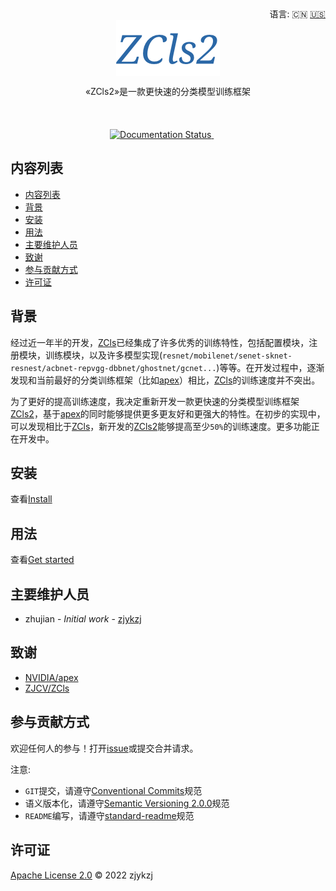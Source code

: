 <div align="right">
  语言:
    🇨🇳
  <a title="英语" href="./README.md">🇺🇸</a>
</div>

<div align="center"><a title="" href="https://github.com/ZJCV/ZCls2"><img align="center" src="./imgs/ZCls2.png" alt=""></a></div>

<p align="center">
  «ZCls2»是一款更快速的分类模型训练框架
<br>
<br>
  <a href="https://github.com/RichardLitt/standard-readme"><img src="https://img.shields.io/badge/standard--readme-OK-green.svg?style=flat-square" alt=""></a>
  <a href="https://conventionalcommits.org"><img src="https://img.shields.io/badge/Conventional%20Commits-1.0.0-yellow.svg" alt=""></a>
  <a href="http://commitizen.github.io/cz-cli/"><img src="https://img.shields.io/badge/commitizen-friendly-brightgreen.svg" alt=""></a>
  <a href="https://libraries.io/pypi/zcls2"><img src="https://img.shields.io/librariesio/github/ZJCV/ZCls2" alt=""></a>
<br>
  <a href="https://pypi.org/project/zcls2/"><img src="https://img.shields.io/badge/PYPI-zcls2-brightgreen" alt=""></a>
  <a href="https://pypi.org/project/zcls2/"><img src="https://img.shields.io/pypi/pyversions/zcls2" alt=""></a>
  <a href="https://pypi.org/project/zcls2/"><img src="https://img.shields.io/pypi/v/zcls2" alt=""></a>
  <a href="https://pypi.org/project/zcls2/"><img src="https://img.shields.io/pypi/l/zcls2" alt=""></a>
  <a href="https://pypi.org/project/zcls2/"><img src="https://img.shields.io/pypi/dd/zcls2?style=plastic" alt=""></a>
<br>
  <a href='https://zcls2.readthedocs.io/en/latest/?badge=latest'>
      <img src='https://readthedocs.org/projects/zcls2/badge/?version=latest' alt='Documentation Status' />
  </a>
  <a href="https://github.com/ZJCV/ZCls2"><img src="https://img.shields.io/github/v/tag/ZJCV/ZCls2" alt=""></a>
  <a href="https://github.com/ZJCV/ZCls2"><img src="https://img.shields.io/github/repo-size/ZJCV/ZCls2" alt=""></a>
  <a href="https://github.com/ZJCV/ZCls2"><img src="https://img.shields.io/github/forks/ZJCV/ZCls2?style=social" alt=""></a>
  <a href="https://github.com/ZJCV/ZCls2"><img src="https://img.shields.io/github/stars/ZJCV/ZCls2?style=social" alt=""></a>
  <a href="https://github.com/ZJCV/ZCls2"><img src="https://img.shields.io/github/downloads/ZJCV/ZCls2/total" alt=""></a>
  <a href="https://github.comZJCV/ZCls2"><img src="https://img.shields.io/github/commit-activity/y/ZJCV/ZCls2" alt=""></a>
</p>

## 内容列表

- [内容列表](#内容列表)
- [背景](#背景)
- [安装](#安装)
- [用法](#用法)
- [主要维护人员](#主要维护人员)
- [致谢](#致谢)
- [参与贡献方式](#参与贡献方式)
- [许可证](#许可证)

## 背景

经过近一年半的开发，[ZCls](https://github.com/ZJCV/ZCls)已经集成了许多优秀的训练特性，包括配置模块，注册模块，训练模块，以及许多模型实现(`resnet/mobilenet/senet-sknet-resnest/acbnet-repvgg-dbbnet/ghostnet/gcnet...`)等等。在开发过程中，逐渐发现和当前最好的分类训练框架（比如[apex](https://github.com/NVIDIA/apex/tree/master/examples/imagenet)）相比，[ZCls](https://github.com/ZJCV/ZCls)的训练速度并不突出。

为了更好的提高训练速度，我决定重新开发一款更快速的分类模型训练框架[ZCls2](https://github.com/ZJCV/ZCls2)，基于[apex](https://github.com/NVIDIA/apex/tree/master/examples/imagenet)的同时能够提供更多更友好和更强大的特性。在初步的实现中，可以发现相比于[ZCls](https://github.com/ZJCV/ZCls)，新开发的[ZCls2](https://github.com/ZJCV/ZCls2)能够提高至少`50%`的训练速度。更多功能正在开发中。

## 安装

查看[Install](https://zcls2.readthedocs.io/en/latest/install/)

## 用法

查看[Get started](https://zcls2.readthedocs.io/en/latest/get-started/)

## 主要维护人员

* zhujian - *Initial work* - [zjykzj](https://github.com/zjykzj)

## 致谢

* [NVIDIA/apex](https://github.com/NVIDIA/apex/tree/master/examples/imagenet)
* [ZJCV/ZCls](https://github.com/ZJCV/ZCls)

## 参与贡献方式

欢迎任何人的参与！打开[issue](https://github.com/ZJCV/ZCls2/issues)或提交合并请求。

注意:

* `GIT`提交，请遵守[Conventional Commits](https://www.conventionalcommits.org/en/v1.0.0-beta.4/)规范
* 语义版本化，请遵守[Semantic Versioning 2.0.0](https://semver.org)规范
* `README`编写，请遵守[standard-readme](https://github.com/RichardLitt/standard-readme)规范

## 许可证

[Apache License 2.0](LICENSE) © 2022 zjykzj
